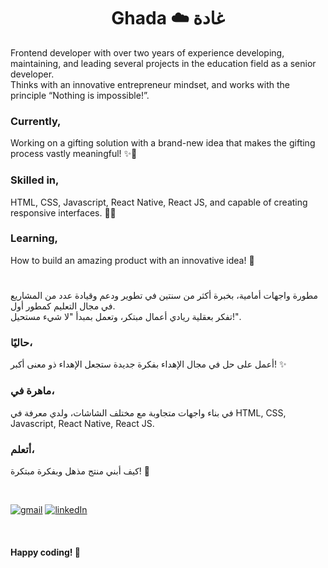 # <div align="center">Ghada ☁️ غادة</div>

Frontend developer with over two years of experience developing, maintaining, and leading several projects in the education field as a senior developer.<br />
Thinks with an innovative entrepreneur mindset, and works with the principle “Nothing is impossible!”.

### Currently,
Working on a gifting solution with a brand-new idea that makes the gifting process vastly meaningful! ✨🚀

### Skilled in,
HTML, CSS, Javascript, React Native, React JS, and capable of creating responsive interfaces. 👌🏼

### Learning,
How to build an amazing product with an innovative idea! 🚀

#

مطورة واجهات أمامية، بخبرة أكثر من سنتين في تطوير ودعم وقيادة عدد من المشاريع في مجال التعليم كمطور أول. <br />
تفكر بعقلية ريادي أعمال مبتكر، وتعمل بمبدأ "لا شيء مستحيل!".<br />

### حاليًا،
أعمل على حل في مجال الإهداء بفكرة جديدة ستجعل الإهداء ذو معنى أكبر! ✨ <br />

### ماهرة في،
في بناء واجهات متجاوبة مع مختلف الشاشات، ولدي معرفة في HTML, CSS, Javascript, React Native, React JS. <br />

### أتعلم،
كيف أبني منتج مذهل وبفكرة مبتكرة! 🚀 <br />


<br />

[![gmail](https://img.shields.io/badge/Gmail-D14836?style=for-the-badge&logo=gmail&logoColor=white)](mailto:g.f.alaskar@gmail.com)
[![linkedIn](https://img.shields.io/badge/LinkedIn-0A66C2?style=for-the-badge&logo=linkedin&logoColor=white)](https://www.linkedin.com/in/ghadaalaskar/)

<br />

#### Happy coding! 🧡
